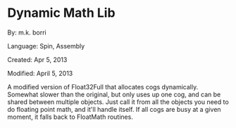 # Dynamic Math Lib

By: m.k. borri

Language: Spin, Assembly

Created: Apr 5, 2013

Modified: April 5, 2013

A modified version of Float32Full that allocates cogs dynamically. Somewhat slower than the original, but only uses up one cog, and can be shared between multiple objects. Just call it from all the objects you need to do floating point math, and it'll handle itself. If all cogs are busy at a given moment, it falls back to FloatMath routines.

